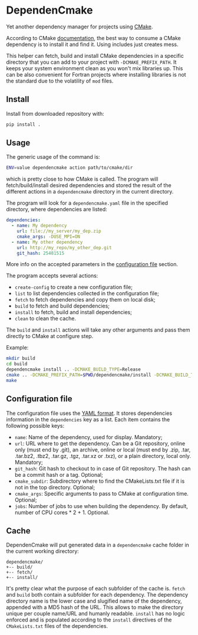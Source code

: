 # DependenCmake

Yet another dependency manager for projects using [CMake](https://cmake.org).

According to CMake [documentation](https://cmake.org/cmake/help/git-stage/guide/using-dependencies/index.html), the best way to consume a CMake dependency is to install it and find it.
Using includes just creates mess.

This helper can fetch, build and install CMake dependencies in a specific directory that you can add to your project with `-DCMAKE_PREFIX_PATH`.
It keeps your system environment clean as you won't mix libraries up.
This can be also convenient for Fortran projects where installing libraries is not the standard due to the volatility of `mod` files.

## Install

Install from downloaded repository with:

```sh
pip install .
```

## Usage

The generic usage of the command is:

```sh
ENV=value dependencmake action path/to/cmake/dir
```

which is pretty close to how CMake is called.
The program will fetch/build/install desired dependencies and stored the result of the different actions in a `dependencmake` directory in the current directory.

The program will look for a `dependencmake.yaml` file in the specified directory, where dependencies are listed:

```yaml
dependencies:
  - name: My dependency
    url: file://my_server/my_dep.zip
    cmake_args: -DUSE_MPI=ON
  - name: My other dependency
    url: http://my_repo/my_other_dep.git
    git_hash: 25481515
```

More info on the accepted parameters in the [configuration file](#configuration-file) section.

The program accepts several actions:

- `create-config` to create a new configuration file;
- `list` to list dependencies collected in the configuration file;
- `fetch` to fetch dependencies and copy them on local disk;
- `build` to fetch and build dependencies;
- `install` to fetch, build and install dependencies;
- `clean` to clean the cache.

The `build` and `install` actions will take any other arguments and pass them directly to CMake at configure step.

Example:

```sh
mkdir build
cd build
dependencmake install .. -DCMAKE_BUILD_TYPE=Release
cmake .. -DCMAKE_PREFIX_PATH=$PWD/dependencmake/install -DCMAKE_BUILD_TYPE=Release
make
```

## Configuration file

The configuration file uses the [YAML format](https://en.wikipedia.org/wiki/YAML).
It stores dependencies information in the `dependencies` key as a list.
Each item contains the following possible keys:

- `name`:
  Name of the dependency, used for display.
  Mandatory;
- `url`:
  URL where to get the dependency.
  Can be a Git repository, online only (must end by .git),
  an archive, online or local (must end by .zip, .tar, .tar.bz2, .tbz2, .tar.gz, .tgz, .tar.xz or .txz),
  or a plain directory, local only.
  Mandatory;
- `git_hash`:
  Git hash to checkout to in case of Git repository.
  The hash can be a commit hash or a tag.
  Optional;
- `cmake_subdir`:
  Subdirectory where to find the CMakeLists.txt file if it is not in the top directory.
  Optional;
- `cmake_args`:
  Specific arguments to pass to CMake at configuration time.
  Optional;
- `jobs`:
  Number of jobs to use when building the dependency.
  By default, number of CPU cores * 2 + 1.
  Optional.

## Cache

DependenCmake will put generated data in a `dependencmake` cache folder in the current working directory:

```
dependencmake/
+-- build/
+-- fetch/
+-- install/
```

It's pretty clear what the purpose of each subfolder of the cache is.
`fetch` and `build` both contain a subfolder for each dependency.
The dependency directory name is the lower case and slugified name of the dependency, appended with a MD5 hash of the URL.
This allows to make the directory unique per couple name/URL and humanly readable.
`install` has no logic enforced and is populated according to the `install` directives of the `CMakeLists.txt` files of the dependencies.
